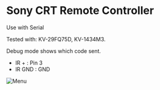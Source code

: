 # Sony CRT Remote Controller
Use with Serial

Tested with: KV-29FQ75D, KV-1434M3.

Debug mode shows which code sent.


- IR + : Pin 3
- IR GND : GND


![Menu](https://github.com/user-attachments/assets/d3661e12-ef58-4178-915b-4c4eb8427eb1)
